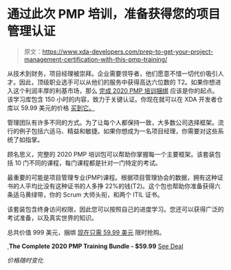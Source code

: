 # 通过此次 PMP 培训，准备获得您的项目管理认证

> 原文：<https://www.xda-developers.com/prep-to-get-your-project-management-certification-with-this-pmp-training/>

从技术到财务，项目经理被崇拜。企业需要领导者，他们愿意不惜一切代价吸引人才。因此，顶级职业选手可以从他们的服务中获得高达六位数的 T2。如果你想进入这个利润丰厚的利基市场，那么 [完成 2020 PMP 培训捆绑](https://depot.xda-developers.com/sales/the-complete-2020-pmp-training-bundle?utm_source=xda-developers.com&utm_medium=referral&utm_campaign=the-complete-2020-pmp-training-bundle&utm_term=scsf-376323&utm_content=a0x1P000004NLdd&scsonar=1) 应该是你的起点。该学习库包含 150 小时的内容，致力于关键认证。你现在就可以在 XDA 开发者仓库以 59.99 美元的价格 [买到它。](https://depot.xda-developers.com/sales/the-complete-2020-pmp-training-bundle?utm_source=xda-developers.com&utm_medium=referral&utm_campaign=the-complete-2020-pmp-training-bundle&utm_term=scsf-376323&utm_content=a0x1P000004NLdd&scsonar=1)

管理团队有许多不同的方式。为了让每个人都保持一致，大多数公司选择框架。流行的例子包括六适马、精益和敏捷。如果你想成为一名项目经理，你需要对这些系统了如指掌。

顾名思义，完整的 2020 PMP 培训包可以帮助你掌握每一个主要框架。该套装包括 10 门不同的课程，每门课程都是针对一门特定的考试。

最重要的可能是项目管理专业(PMP)课程。根据项目管理协会的数据，拥有这种证书的人平均比没有这种证书的人多挣 22%的钱(T2)。这个包也帮助你准备获得六条适马黄绿带，你的 Scrum 大师头衔，和两个 ITIL 证书。

该套装包含终身访问权限，因此您可以按照自己的进度学习。您还可以获得广泛的考试准备，以及真实世界的知识。

总共价值 999 美元，捆绑 [现在只需 59.99 美元](https://depot.xda-developers.com/sales/the-complete-2020-pmp-training-bundle?utm_source=xda-developers.com&utm_medium=referral&utm_campaign=the-complete-2020-pmp-training-bundle&utm_term=scsf-376323&utm_content=a0x1P000004NLdd&scsonar=1) 限时抢购。

[ ](https://depot.xda-developers.com/sales/the-complete-2020-pmp-training-bundle?utm_source=xda-developers.com&utm_medium=referral-cta&utm_campaign=the-complete-2020-pmp-training-bundle&utm_term=scsf-376323&utm_content=a0x1P000004NLdd&scsonar=1)**The Complete 2020 PMP Training Bundle - $59.99** [See Deal](https://depot.xda-developers.com/sales/the-complete-2020-pmp-training-bundle?utm_source=xda-developers.com&utm_medium=referral-cta&utm_campaign=the-complete-2020-pmp-training-bundle&utm_term=scsf-376323&utm_content=a0x1P000004NLdd&scsonar=1)

*价格随时变化*